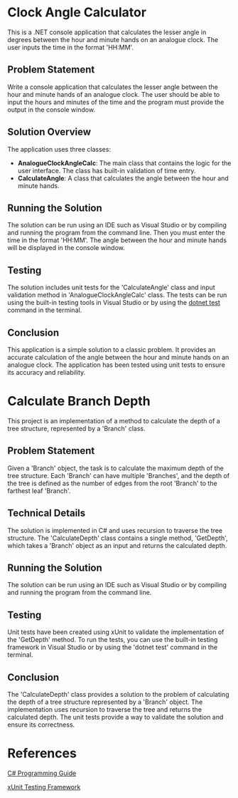 # Clock Angle Calculator
This is a .NET console application that calculates the lesser angle in degrees between the hour and minute hands on an analogue clock. The user inputs the time in the format 'HH:MM'.

## Problem Statement
Write a console application that calculates the lesser angle between the hour and minute hands of an analogue clock. The user should be able to input the hours and minutes of the time and the program must provide the output in the console window.

## Solution Overview

The application uses three classes:

* **AnalogueClockAngleCalc**: The main class that contains the logic for the user interface. The class has built-in validation of time entry.
* **CalculateAngle**: A class that calculates the angle between the hour and minute hands.

## Running the Solution
The solution can be run using an IDE such as Visual Studio or by compiling and running the program from the command line. 
Then you must enter the time in the format 'HH:MM'. The angle between the hour and minute hands will be displayed in the console window.

## Testing
The solution includes unit tests for the 'CalculateAngle' class and input validation method in 'AnalogueClockAngleCalc' class. The tests can be run using the built-in testing tools in Visual Studio or by using the [dotnet test](https://learn.microsoft.com/en-us/dotnet/core/tools/dotnet-test) command in the terminal.

## Conclusion
This application is a simple solution to a classic problem. It provides an accurate calculation of the angle between the hour and minute hands on an analogue clock. The application has been tested using unit tests to ensure its accuracy and reliability.

# Calculate Branch Depth
This project is an implementation of a method to calculate the depth of a tree structure, represented by a 'Branch' class.

## Problem Statement
Given a 'Branch' object, the task is to calculate the maximum depth of the tree structure. Each 'Branch' can have multiple 'Branches', and the depth of the tree is defined as the number of edges from the root 'Branch' to the farthest leaf 'Branch'.

## Technical Details
The solution is implemented in C# and uses recursion to traverse the tree structure. The 'CalculateDepth' class contains a single method, 'GetDepth', which takes a 'Branch' object as an input and returns the calculated depth.

## Running the Solution
The solution can be run using an IDE such as Visual Studio or by compiling and running the program from the command line.

## Testing
Unit tests have been created using xUnit to validate the implementation of the 'GetDepth' method. To run the tests, you can use the built-in testing framework in Visual Studio or by using the 'dotnet test' command in the terminal.

## Conclusion
The 'CalculateDepth' class provides a solution to the problem of calculating the depth of a tree structure represented by a 'Branch' object. The implementation uses recursion to traverse the tree and returns the calculated depth. The unit tests provide a way to validate the solution and ensure its correctness.

# References
[C# Programming Guide](https://docs.microsoft.com/en-us/dotnet/csharp/programming-guide/)

[xUnit Testing Framework](https://xunit.net/)